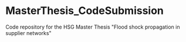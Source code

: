 # MasterThesis_CodeSubmission
Code repository for the HSG Master Thesis "Flood shock propagation in supplier networks"
